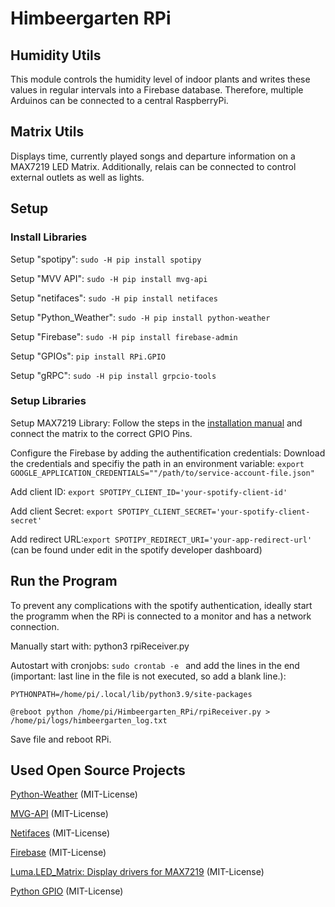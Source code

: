 # Himbeergarten RPi

## Humidity Utils
This module controls the humidity level of indoor plants and writes these values in regular intervals into a Firebase database.
Therefore, multiple Arduinos can be connected to a central RaspberryPi.

## Matrix Utils
Displays time, currently played songs and departure information on a MAX7219 LED Matrix.
Additionally, relais can be connected to control external outlets as well as lights. 

## Setup
### Install Libraries
Setup "spotipy": ``sudo -H pip install spotipy``

Setup "MVV API": ``sudo -H pip install mvg-api``

Setup "netifaces": ``sudo -H pip install netifaces``

Setup "Python_Weather": ``sudo -H pip install python-weather``

Setup "Firebase": ``sudo -H pip install firebase-admin``

Setup "GPIOs": ``pip install RPi.GPIO``

Setup "gRPC": ``sudo -H pip install grpcio-tools``

### Setup Libraries

Setup MAX7219 Library: Follow the steps in the [installation manual](https://luma-led-matrix.readthedocs.io/en/latest/install.html) and connect the matrix to the correct GPIO Pins.

Configure the Firebase by adding the authentification credentials: Download the credentials and specifiy the path in an environment variable: ``export GOOGLE_APPLICATION_CREDENTIALS=""/path/to/service-account-file.json"``

Add client ID: ``export SPOTIPY_CLIENT_ID='your-spotify-client-id'``

Add client Secret: ``export SPOTIPY_CLIENT_SECRET='your-spotify-client-secret'``

Add redirect URL:``export SPOTIPY_REDIRECT_URI='your-app-redirect-url'`` (can be found under edit in the spotify developer dashboard)


## Run the Program
To prevent any complications with the spotify authentication, ideally start the programm when the RPi is connected to a monitor and has a network connection.

Manually start with: python3 rpiReceiver.py

Autostart with cronjobs:
`sudo crontab -e `
and add the lines in the end (important: last line in the file is not executed, so add a blank line.):

``PYTHONPATH=/home/pi/.local/lib/python3.9/site-packages``

``@reboot python /home/pi/Himbeergarten_RPi/rpiReceiver.py > /home/pi/logs/himbeergarten_log.txt``

Save file and reboot RPi.


## Used Open Source Projects

[Python-Weather](https://github.com/vierofernando/python-weather) (MIT-License)

[MVG-API](https://github.com/leftshift/python_mvg_api) (MIT-License)

[Netifaces](https://github.com/al45tair/netifaces) (MIT-License)

[Firebase](https://bitbucket.org/joetilsed/firebase/src/master/) (MIT-License)

[Luma.LED_Matrix: Display drivers for MAX7219](https://luma-led-matrix.readthedocs.io/en/latest/intro.html) (MIT-License)

[Python GPIO](https://sourceforge.net/projects/raspberry-gpio-python/) (MIT-License)
